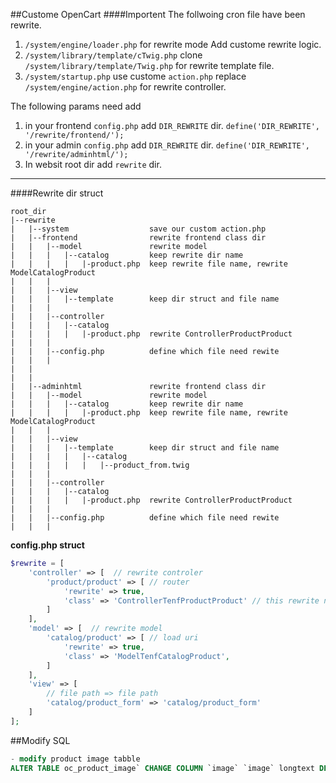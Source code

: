 ##Custome OpenCart
####Importent
The follwoing cron file have been rewrite.
1. `/system/engine/loader.php` for rewrite mode Add custome rewrite logic.
2. `/system/library/template/cTwig.php` clone `/system/library/template/Twig.php` for rewrite template file.
3. `/system/startup.php` use custome `action.php` replace `/system/engine/action.php` for rewrite controller.

The following params need add
1. in your frontend `config.php` add `DIR_REWRITE` dir. `define('DIR_REWRITE', '/rewrite/frontend/');`
2. in your admin `config.php` add `DIR_REWRITE` dir. `define('DIR_REWRITE', '/rewrite/adminhtml/');`
3. In websit root dir add `rewrite` dir.

- - -

####Rewrite dir struct

```text
root_dir
|--rewrite
|   |--system                  save our custom action.php
|   |--frontend                rewrite frontend class dir
|   |   |--model               rewrite model
|   |   |   |--catalog         keep rewrite dir name
|   |   |   |   |-product.php  keep rewrite file name, rewrite ModelCatalogProduct
|   |   |
|   |   |--view
|   |   |   |--template        keep dir struct and file name
|   |   |
|   |   |--controller
|   |   |   |--catalog
|   |   |   |   |-product.php  rewrite ControllerProductProduct
|   |   |
|   |   |--config.php          define which file need rewite
|   |   |
|   |
|   |
|   |--adminhtml               rewrite frontend class dir
|   |   |--model               rewrite model
|   |   |   |--catalog         keep rewrite dir name
|   |   |   |   |-product.php  keep rewrite file name, rewrite ModelCatalogProduct
|   |   |
|   |   |--view
|   |   |   |--template        keep dir struct and file name
|   |   |   |   |--catalog
|   |   |   |   |   |--product_from.twig
|   |   |
|   |   |--controller
|   |   |   |--catalog
|   |   |   |   |-product.php  rewrite ControllerProductProduct
|   |   |
|   |   |--config.php          define which file need rewite
|   |   |
```

**config.php struct**

```php
$rewrite = [
    'controller' => [  // rewrite controler
        'product/product' => [ // router
            'rewrite' => true,
            'class' => 'ControllerTenfProductProduct' // this rewrite new class
        ]
    ],
    'model' => [  // rewrite model
        'catalog/product' => [ // load uri
            'rewrite' => true,
            'class' => 'ModelTenfCatalogProduct',
        ]
    ],
    'view' => [
        // file path => file path
        'catalog/product_form' => 'catalog/product_form'
    ]
];
```

##Modify SQL

```sql
- modify product image tabble
ALTER TABLE oc_product_image` CHANGE COLUMN `image` `image` longtext DEFAULT NULL, ADD COLUMN `cdn` tinyint UNSIGNED DEFAULT 0 AFTER `sort_order`, ADD COLUMN `fs_id` varchar(50) DEFAULT 0 AFTER `cdn`;
```
















